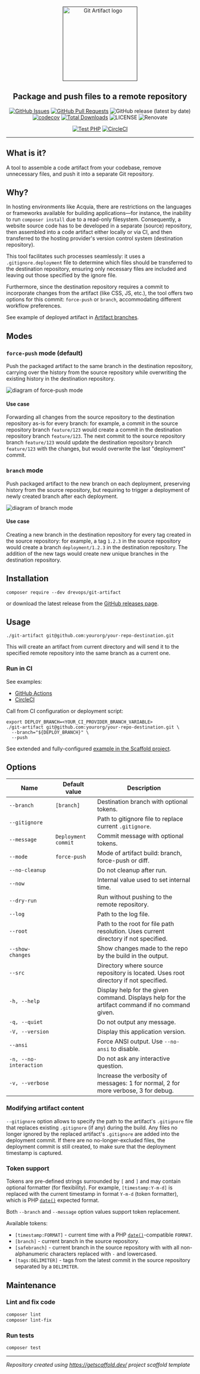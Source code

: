 <p align="center">
  <a href="" rel="noopener">
  <img width=200px height=200px src="https://placehold.jp/000000/ffffff/200x200.png?text=Git+Artifact&css=%7B%22border-radius%22%3A%22%20100px%22%7D" alt="Git Artifact logo"></a>
</p>

<h2 align="center">Package and push files to a remote repository</h2>

<div align="center">

[![GitHub Issues](https://img.shields.io/github/issues/drevops/git-artifact.svg)](https://github.com/drevops/git-artifact/issues)
[![GitHub Pull Requests](https://img.shields.io/github/issues-pr/drevops/git-artifact.svg)](https://github.com/drevops/git-artifact/pulls)
![GitHub release (latest by date)](https://img.shields.io/github/v/release/drevops/git-artifact)
[![codecov](https://codecov.io/gh/drevops/git-artifact/branch/main/graph/badge.svg?token=QNBXCIBK5J)](https://codecov.io/gh/drevops/git-artifact)
[![Total Downloads](https://poser.pugx.org/drevops/behat-screenshot/downloads)](https://packagist.org/packages/drevops/git-artifact)
![LICENSE](https://img.shields.io/github/license/drevops/git-artifact)
![Renovate](https://img.shields.io/badge/renovate-enabled-green?logo=renovatebot)

[![Test PHP](https://github.com/drevops/git-artifact/actions/workflows/test-php.yml/badge.svg)](https://github.com/drevops/git-artifact/actions/workflows/test-php.yml)
[![CircleCI](https://circleci.com/gh/drevops/git-artifact.svg?style=shield)](https://circleci.com/gh/drevops/git-artifact)

</div>

---

## What is it?

A tool to assemble a code artifact from your codebase, remove unnecessary files,
and push it into a separate Git repository.

## Why?

In hosting environments like Acquia, there are restrictions on the languages or
frameworks available for building applications—for instance, the inability to
run `composer install` due to a read-only filesystem. Consequently, a website
source code has to be developed in a separate (source) repository, then
assembled into a code artifact either locally or via CI, and then transferred
to the hosting provider's version control system (destination repository).

This tool facilitates such processes seamlessly: it uses a
`.gitignore.deployment` file to determine which files should be transferred to
the destination repository, ensuring only necessary files are included and
leaving out those specified by the ignore file.

Furthermore, since the destination repository requires a commit to incorporate
changes from the artifact (like CSS, JS, etc.), the tool offers two options for
this commit: `force-push` or `branch`, accommodating different workflow
preferences.

See example of deployed artifact
in [Artifact branches](https://github.com/drevops/git-artifact-destination/branches).

## Modes

### `force-push` mode (default)

Push the packaged artifact to the same branch in the destination repository,
carrying over the history from the source repository while overwriting the
existing history in the destination repository.

![diagram of force-push mode](https://user-images.githubusercontent.com/378794/33816665-a7b0e4a8-de8e-11e7-88f2-80baefb3d73f.png)

#### Use case

Forwarding all changes from the source repository to the destination
repository as-is for every branch: for example, a commit in the source
repository branch `feature/123` would create a commit in the destination
repository branch `feature/123`. The next commit to the source repository
branch `feature/123` would update the destination repository branch
`feature/123` with the changes, but would overwrite the last "deployment"
commit.

### `branch` mode

Push packaged artifact to the new branch on each deployment, preserving history
from the source repository, but requiring to trigger a deployment of newly
created branch after each deployment.

![diagram of branch mode](https://user-images.githubusercontent.com/378794/33816666-a87b3910-de8e-11e7-82cd-51e007ece063.png)

#### Use case

Creating a new branch in the destination repository for every tag
created in the source repository: for example, a tag `1.2.3` in the source
repository would create a branch `deployment/1.2.3` in the destination
repository. The addition of the new tags would create new unique branches in the
destination repository.

## Installation

```shell
composer require --dev drevops/git-artifact
```

or download the latest release from the [GitHub releases page](https://github.com/drevops/git-artifact/releases/latest).

## Usage

```shell
./git-artifact git@github.com:yourorg/your-repo-destination.git
```

This will create an artifact from current directory and will send it to the
specified remote repository into the same branch as a current one.

### Run in CI

See examples:

- [GitHub Actions](.github/workflows/test-php.yml)
- [CircleCI](.circleci/config.yml)

Call from CI configuration or deployment script:

```shell
export DEPLOY_BRANCH=<YOUR_CI_PROVIDER_BRANCH_VARIABLE>
./git-artifact git@github.com:yourorg/your-repo-destination.git \
  --branch="${DEPLOY_BRANCH}" \
  --push
```

See extended and
fully-configured [example in the Scaffold project](https://github.com/drevops/scaffold/blob/develop/scripts/drevops/deploy-artifact.sh).

## Options

| Name                   | Default value       | Description                                                                                     |
|------------------------|---------------------|-------------------------------------------------------------------------------------------------|
| `--branch`             | `[branch]`          | Destination branch with optional tokens.                                                        |
| `--gitignore`          |                     | Path to gitignore file to replace current `.gitignore`.                                         |
| `--message`            | `Deployment commit` | Commit message with optional tokens.                                                            |
| `--mode`               | `force-push`        | Mode of artifact build: branch, force-push or diff.                                             |
| `--no-cleanup`         |                     | Do not cleanup after run.                                                                       |
| `--now`                |                     | Internal value used to set internal time.                                                       |
| `--dry-run`            |                     | Run without pushing to the remote repository.                                                   |
| `--log`                |                     | Path to the log file.                                                                           |
| `--root`               |                     | Path to the root for file path resolution. Uses current directory if not specified.             |
| `--show-changes`       |                     | Show changes made to the repo by the build in the output.                                       |
| `--src`                |                     | Directory where source repository is located. Uses root directory if not specified.             |
| `-h, --help`           |                     | Display help for the given command. Displays help for the artifact command if no command given. |
| `-q, --quiet`          |                     | Do not output any message.                                                                      |
| `-V, --version`        |                     | Display this application version.                                                               |
| `--ansi`               |                     | Force ANSI output. Use `--no-ansi` to disable.                                                  |
| `-n, --no-interaction` |                     | Do not ask any interactive question.                                                            |
| `-v, --verbose`        |                     | Increase the verbosity of messages: 1 for normal, 2 for more verbose, 3 for debug.              |

### Modifying artifact content

`--gitignore` option allows to specify the path to the artifact's `.gitignore`
file that replaces existing `.gitignore` (if any) during the build. Any files no
longer ignored by the replaced artifact's `.gitignore` are added into the
deployment commit. If there are no no-longer-excluded files, the deployment
commit is still created, to make sure that the deployment timestamp is
captured.

### Token support

Tokens are pre-defined strings surrounded by `[` and `]` and may contain
optional formatter (for flexibility). For example, `[timestamp:Y-m-d]` is
replaced with the current timestamp in format `Y-m-d` (token formatter), which
is PHP [`date()`](https://www.php.net/manual/en/function.date.php) expected format.

Both `--branch` and `--message` option values support token replacement.

Available tokens:

- `[timestamp:FORMAT]` - current time with a PHP [`date()`](https://www.php.net/manual/en/function.date.php)-compatible `FORMAT`.
- `[branch]` - current branch in the source repository.
- `[safebranch]` - current branch in the source repository with with all non-alphanumeric characters replaced with `-` and lowercased.
- `[tags:DELIMITER]` - tags from the latest commit in the source repository
  separated by a `DELIMITER`.

## Maintenance

### Lint and fix code

```bash
composer lint
composer lint-fix
```

### Run tests

```bash
composer test
```

---
_Repository created using https://getscaffold.dev/ project scaffold template_
